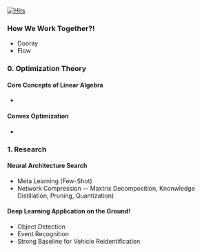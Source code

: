 <!---
## Machine Learning Blog 
--->
[![Hits](https://hits.seeyoufarm.com/api/count/incr/badge.svg?url=https%3A%2F%2Fyukingx.github.io%2Fml-blog&count_bg=%2379C83D&title_bg=%23555555&icon=&icon_color=%23E7E7E7&title=hits&edge_flat=false)](https://hits.seeyoufarm.com)


### How We Work Together?!
- Dooray
- Flow

### 0. Optimization Theory

#### Core Concepts of Linear Algebra
-

#### Convex Optimization
-

### 1. Research

#### Neural Architecture Search
- Meta Learning (Few-Shot)
- Network Compression
-- Maxtrix Decomposition, Knonwledge Distillation, Pruning, Quantization)

#### Deep Learning Application on the Ground!
- Object Detection
- Event Recognition
- Strong Baseline for Vehicle Reidentification
